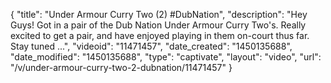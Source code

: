 {
    "title": "Under Armour Curry Two (2) #DubNation",
    "description": "Hey Guys! Got in a pair of the Dub Nation Under Armour Curry Two's. Really excited to get a pair, and have enjoyed playing in them on-court thus far. Stay tuned ...",
    "videoid": "11471457",
    "date_created": "1450135688",
    "date_modified": "1450135688",
    "type": "captivate",
    "layout": "video",
    "url": "\/v\/under-armour-curry-two-2-dubnation\/11471457"
}